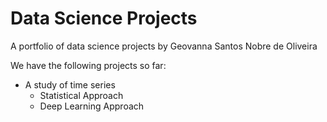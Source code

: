 # Data Science Projects

A portfolio of data science projects by Geovanna Santos Nobre de Oliveira

We have the following projects so far:

- A study of time series
  - Statistical Approach
  - Deep Learning Approach

